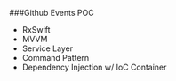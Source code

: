 ###Github Events POC

- RxSwift
- MVVM
- Service Layer
- Command Pattern
- Dependency Injection w/ IoC Container
